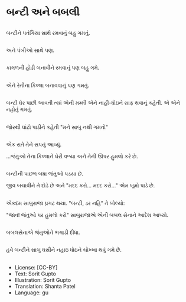 # બન્ટી અને બબલી

##
બન્ટીને પતંગિયા સાથે રમવાનું બહુ ગમતું.

##
અને પંખીઓ સાથે પણ.

##
કાગળની હોડી બનાવીને રમવાનું પણ બહુ ગમે.

##
એને રેતીના કિલ્લા બનાવવાનું પણ ગમતું.

##
બન્ટી ઘેર પાછી આવતી ત્યાં એની મમ્મી એને નાહી-ધોઇને સાફ થવાનું કહેતી. એ એને નહોતું ગમતું.

##
જોરથી ઘાંટો પાડીને કહેતી "મને સાબુ નથી ગમતો"

##
એક રાતે તેને સપનું આવ્યું.

...જંતુઓ તેના કિલ્લાને ઘેરી વળ્યા અને તેની ઊપર હુમલો કરે છે.

##
બન્ટીની પાછળ બધા જંતુઓ પડયા છે.

જીવ બચાવીને તે દોડે છે અને "મદદ કરો... મદદ કરો..." એમ બૂમો પાડે છે.

##
એકદમ સાબુરાજા પ્રગટ થયા. "બન્ટી, ડર નહિ" તે બોલ્યો:

"જાવ! જંતુઓ પર હુમલો કરો" સાબુરાજાએ એની બબલ સેનાને આદેશ આપ્યો.

##
બબલસેનાએ જંતુઓને ભગાડી દીધા.

##
હવે બન્ટીને સાબુ ઘસીને નહાઇ ધોઇને ચોખ્ખા થવું ગમે છે.

##
* License: [CC-BY]
* Text: Sorit Gupto
* Illustration: Sorit Gupto
* Translation: Shanta Patel
* Language: gu
